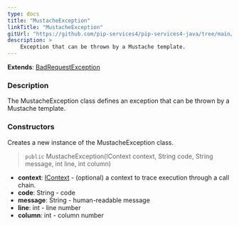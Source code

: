 ```yaml
---
type: docs
title: "MustacheException"
linkTitle: "MustacheException"
gitUrl: "https://github.com/pip-services4/pip-services4-java/tree/main/pip-services4-expressions-java"
description: > 
    Exception that can be thrown by a Mustache template.
---
```


**Extends**: [BadRequestException](../../../commons/errors/bad_request_exception)

### Description

The MustacheException class defines an exception that can be thrown by a Mustache template.

### Constructors
Creates a new instance of the MustacheException class.

> `public` MustacheException(IContext context, String code, String message, int line, int column)

- **context**: [IContext](../../../components/context/icontext) - (optional) a context to trace execution through a call chain.
- **code**: String - code
- **message**: String - human-readable message
- **line**: int - line number
- **column**: int - column number
